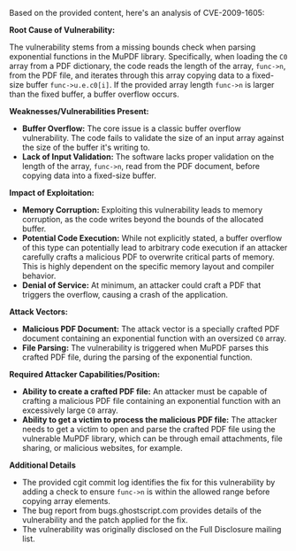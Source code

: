 Based on the provided content, here's an analysis of CVE-2009-1605:

**Root Cause of Vulnerability:**

The vulnerability stems from a missing bounds check when parsing exponential functions in the MuPDF library. Specifically, when loading the `C0` array from a PDF dictionary, the code reads the length of the array, `func->n`, from the PDF file, and iterates through this array copying data to a fixed-size buffer `func->u.e.c0[i]`. If the provided array length `func->n` is larger than the fixed buffer, a buffer overflow occurs.

**Weaknesses/Vulnerabilities Present:**

*   **Buffer Overflow:**  The core issue is a classic buffer overflow vulnerability. The code fails to validate the size of an input array against the size of the buffer it's writing to.
*   **Lack of Input Validation:** The software lacks proper validation on the length of the array, `func->n`, read from the PDF document, before copying data into a fixed-size buffer.

**Impact of Exploitation:**

*   **Memory Corruption:** Exploiting this vulnerability leads to memory corruption, as the code writes beyond the bounds of the allocated buffer.
*   **Potential Code Execution:** While not explicitly stated, a buffer overflow of this type can potentially lead to arbitrary code execution if an attacker carefully crafts a malicious PDF to overwrite critical parts of memory. This is highly dependent on the specific memory layout and compiler behavior.
*   **Denial of Service:** At minimum, an attacker could craft a PDF that triggers the overflow, causing a crash of the application.

**Attack Vectors:**

*   **Malicious PDF Document:** The attack vector is a specially crafted PDF document containing an exponential function with an oversized `C0` array.
*   **File Parsing:** The vulnerability is triggered when MuPDF parses this crafted PDF file, during the parsing of the exponential function.

**Required Attacker Capabilities/Position:**

*   **Ability to create a crafted PDF file:** An attacker must be capable of crafting a malicious PDF file containing an exponential function with an excessively large `C0` array.
*   **Ability to get a victim to process the malicious PDF file:** The attacker needs to get a victim to open and parse the crafted PDF file using the vulnerable MuPDF library, which can be through email attachments, file sharing, or malicious websites, for example.

**Additional Details**

*   The provided cgit commit log identifies the fix for this vulnerability by adding a check to ensure `func->n` is within the allowed range before copying array elements.
* The bug report from bugs.ghostscript.com provides details of the vulnerability and the patch applied for the fix.
* The vulnerability was originally disclosed on the Full Disclosure mailing list.